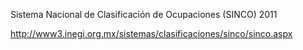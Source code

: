 Sistema Nacional de Clasificación de Ocupaciones (SINCO) 2011

http://www3.inegi.org.mx/sistemas/clasificaciones/sinco/sinco.aspx

